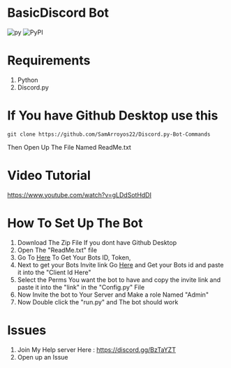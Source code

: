 # BasicDiscord Bot
![py](https://img.shields.io/badge/Python-3.6-blue.svg?style=social) ![PyPI](https://img.shields.io/badge/Python-3.6-blue.svg)

# Requirements

1. Python
2. Discord.py

# If You have Github Desktop use this
```
git clone https://github.com/SamArroyos22/Discord.py-Bot-Commands
```
Then Open Up The File Named ReadMe.txt

# Video Tutorial

https://www.youtube.com/watch?v=gLDdSotHdDI

# How To Set Up The Bot

1. Download The Zip File If you dont have Github Desktop
2. Open The "ReadMe.txt" file
3. Go To [Here](https://discordapp.com/developers/applications/me/) To Get Your Bots ID, Token,
4. Next to get your Bots Invite link Go [Here](https://discordapi.com/permissions.html) and Get your Bots id and paste it into the "Client Id Here"
5. Select the Perms You want the bot to have and copy the invite link and paste it into the "link" in the "Config.py" File
6. Now Invite the bot to Your Server and Make a role Named "Admin"
7. Now Double click the "run.py" and The bot should work

# Issues

1. Join My Help server Here : https://discord.gg/BzTaYZT
2. Open up an Issue

